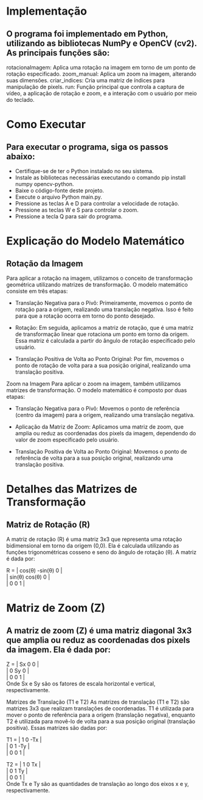 # Implementação
## O programa foi implementado em Python, utilizando as bibliotecas NumPy e OpenCV (cv2). As principais funções são:

rotacionaImagem: Aplica uma rotação na imagem em torno de um ponto de rotação especificado.
zoom_manual: Aplica um zoom na imagem, alterando suas dimensões.
criar_indices: Cria uma matriz de índices para manipulação de pixels.
run: Função principal que controla a captura de vídeo, a aplicação de rotação e zoom, e a interação com o usuário por meio do teclado.
# Como Executar
## Para executar o programa, siga os passos abaixo:

- Certifique-se de ter o Python instalado no seu sistema.
- Instale as bibliotecas necessárias executando o comando pip install numpy opencv-python.
- Baixe o código-fonte deste projeto.
- Execute o arquivo Python main.py.
- Pressione as teclas A e D para controlar a velocidade de rotação.
- Pressione as teclas W e S para controlar o zoom.
- Pressione a tecla Q para sair do programa.

# Explicação do Modelo Matemático
## Rotação da Imagem
Para aplicar a rotação na imagem, utilizamos o conceito de transformação geométrica utilizando matrizes de transformação. O modelo matemático consiste em três etapas:

- Translação Negativa para o Pivô: Primeiramente, movemos o ponto de rotação para a origem, realizando uma translação negativa. Isso é feito para que a rotação ocorra em torno do ponto desejado.

- Rotação: Em seguida, aplicamos a matriz de rotação, que é uma matriz de transformação linear que rotaciona um ponto em torno da origem. Essa matriz é calculada a partir do ângulo de rotação especificado pelo usuário.

- Translação Positiva de Volta ao Ponto Original: Por fim, movemos o ponto de rotação de volta para a sua posição original, realizando uma translação positiva.

Zoom na Imagem
Para aplicar o zoom na imagem, também utilizamos matrizes de transformação. O modelo matemático é composto por duas etapas:

- Translação Negativa para o Pivô: Movemos o ponto de referência (centro da imagem) para a origem, realizando uma translação negativa.

- Aplicação da Matriz de Zoom: Aplicamos uma matriz de zoom, que amplia ou reduz as coordenadas dos pixels da imagem, dependendo do valor de zoom especificado pelo usuário.

- Translação Positiva de Volta ao Ponto Original: Movemos o ponto de referência de volta para a sua posição original, realizando uma translação positiva.

# Detalhes das Matrizes de Transformação
## Matriz de Rotação (R)
A matriz de rotação (R) é uma matriz 3x3 que representa uma rotação bidimensional em torno da origem (0,0). Ela é calculada utilizando as funções trigonométricas cosseno e seno do ângulo de rotação (θ). A matriz é dada por:<br>

R = | cos(θ)  -sin(θ)  0 |<br>
    | sin(θ)   cos(θ)  0 |<br>
    |   0        0     1 |<br>
# Matriz de Zoom (Z)
## A matriz de zoom (Z) é uma matriz diagonal 3x3 que amplia ou reduz as coordenadas dos pixels da imagem. Ela é dada por:

Z = | Sx   0   0 |<br>
    |  0  Sy   0 |<br>
    |  0   0   1 |<br>
Onde Sx e Sy são os fatores de escala horizontal e vertical, respectivamente.

Matrizes de Translação (T1 e T2)
As matrizes de translação (T1 e T2) são matrizes 3x3 que realizam translações de coordenadas. T1 é utilizada para mover o ponto de referência para a origem (translação negativa), enquanto T2 é utilizada para movê-lo de volta para a sua posição original (translação positiva). Essas matrizes são dadas por:

T1 = | 1  0  -Tx |<br>
     | 0  1  -Ty |<br>
     | 0  0   1  |<br>

T2 = | 1  0   Tx |<br>
     | 0  1   Ty |<br>
     | 0  0   1  |<br>
Onde Tx e Ty são as quantidades de translação ao longo dos eixos x e y, respectivamente.
